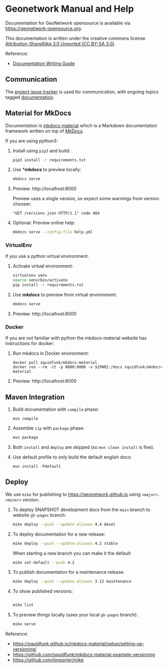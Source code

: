 # Geonetwork Manual and Help

Documentation for GeoNetwork opensource is available via https://geonetwork-opensource.org.

This documentation is written under the creative commons license [Attribution-ShareAlike 3.0 Unported (CC BY-SA 3.0)](LICENSE.md).

Reference:

* [Documentation Writing Guide](docs/devel/docs/docs.md)

## Communication

The [project issue tracker](https://github.com/geonetwork/core-geonetwork/issues) is used for communication, with ongoing topics tagged [documentation](https://github.com/geonetwork/core-geonetwork/issues?q=is%3Aissue+label%3Adocumenation).

## Material for MkDocs

Documentation is [mkdocs-material](https://squidfunk.github.io/mkdocs-material/) which is a Markdown documentation framework written on top of [MkDocs](https://www.mkdocs.org/).

If you are using python3:

1. Install using ``pip3`` and build:

   ```bash
   pip3 install -r requirements.txt
   ```

2. Use ***mkdocs** to preview locally:

   ```bash
   mkdocs serve
   ```
      
3. Preview: http://localhost:8000

   Preview uses a single version, so expect some warnings from version chooser:
   ```
   "GET /versions.json HTTP/1.1" code 404
   ```

4. Optional: Preview online help:
   
   ```bash
   mkdocs serve --config-file help.yml  
   ```

### VirtualEnv

If you use a python virtual environment:

1. Activate virtual environment:

   ```bash
   virtualenv venv
   source venv/bin/activate
   pip install -r requirements.txt
   ```
   
2. Use ***mkdocs*** to preview from virtual environment:

   ```bash
   mkdocs serve
   ```

3. Preview: http://localhost:8000

### Docker

If you are not familiar with python the mkdocs-material website has instructions for docker:

1. Run mkdocs in Docker environment:

   ```
   docker pull squidfunk/mkdocs-material
   docker run --rm -it -p 8000:8000 -v ${PWD}:/docs squidfunk/mkdocs-material
   ```
   
2. Preview: http://localhost:8000

## Maven Integration

1. Build documentation with ``compile`` phase:
   ```
   mvn compile
   ```

2. Assemble ``zip`` with ``package`` phase:
   ```bash
   mvn package
   ```

3. Both ``install`` and ``deploy`` are skipped (so ``mvn clean install`` is fine).

4. Use default profile to only build the default english docs:

   ```
   mvn install -Pdefault
   ```
   
## Deploy

We use ``mike`` for publishing to https://geonetwork.github.io using `<major>.<minor>` version:

1. To deploy SNAPSHOT development docs from the `main` branch to website `gh-pages` branch:

   ```bash
   mike deploy --push --update-aliases 4.4 devel
   ```
    
2. To deploy documentation for a new release:
   
   ```bash
   mike deploy --push --update-aliases 4.2 stable
   ```
   
   When starting a new branch you can make it the default:
   
   ```bash
   mike set-default --push 4.2
   ```

3. To publish documentation for a maintenance release:

   ```bash
   mike deploy --push --update-aliases 3.12 maintenance
   ```

4. To show published versions:

   ```bash
   
   mike list
   ```

5. To preview things locally (uses your local ``gh-pages`` branch):
   
   ```bash
   mike serve
   ```

Reference:

* https://squidfunk.github.io/mkdocs-material/setup/setting-up-versioning/
* https://github.com/squidfunk/mkdocs-material-example-versioning
* https://github.com/jimporter/mike
